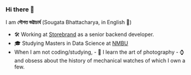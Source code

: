 ### Hi there 👋

I am __সৌগত ভট্টাচার্য__ (Sougata Bhattacharya, in English 🙂)

- 🛠️ Working at [Storebrand](https://www.storebrand.no) as a senior backend developer.
- 🎓 Studying Masters in Data Science at [NMBU](https://www.nmbu.no/)
-    When I am not coding/studying,
    - 📸 I learn the art of photography
    - ⌚ and obsess about the history of mechanical watches of which I own a few.
